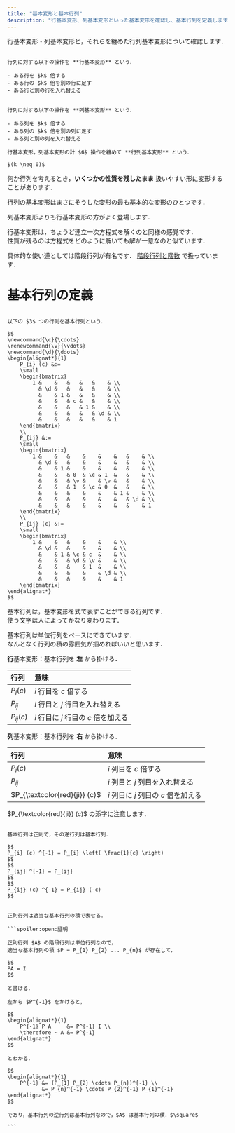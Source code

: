 ```yaml
---
title: "基本変形と基本行列"
description: "行基本変形、列基本変形といった基本変形を確認し、基本行列を定義します。"
---
```


行基本変形・列基本変形と，それらを纏めた行列基本変形について確認します．

~~~definition:行列の基本変形

行列に対する以下の操作を **行基本変形** という．

- ある行を $k$ 倍する
- ある行の $k$ 倍を別の行に足す
- ある行と別の行を入れ替える


行列に対する以下の操作を **列基本変形** という．

- ある列を $k$ 倍する
- ある列の $k$ 倍を別の列に足す
- ある列と別の列を入れ替える

行基本変形，列基本変形の計 $6$ 操作を纏めて **行列基本変形** という．

$(k \neq 0)$

~~~

何か行列を考えるとき，**いくつかの性質を残したまま** 扱いやすい形に変形することがあります．

行列の基本変形はまさにそうした変形の最も基本的な変形のひとつです．

列基本変形よりも行基本変形の方がよく登場します．

行基本変形は，ちょうど連立一次方程式を解くのと同様の感覚です．  
性質が残るのは方程式をどのように解いても解が一意なのと似ています．

具体的な使い道としては階段行列が有名です．
[階段行列と階数](/mathematics/linear-algebra/elementary-operation/echelon) で扱っています．

# 基本行列の定義

~~~definition:基本行列

以下の $3$ つの行列を基本行列という．

$$
\newcommand{\c}{\cdots}
\renewcommand{\v}{\vdots}
\newcommand{\d}{\ddots}
\begin{alignat*}{1}
    P_{i} (c) &:=
    \small
    \begin{bmatrix}
        1 &    &   &   &   &    & \\
          & \d &   &   &   &    & \\
          &    & 1 &   &   &    & \\
          &    &   & c &   &    & \\
          &    &   &   & 1 &    & \\
          &    &   &   &   & \d & \\
          &    &   &   &   &    & 1
    \end{bmatrix}
    \\
    P_{ij} &:=
    \small
    \begin{bmatrix}
        1 &    &   &    &    &    &   &    & \\
          & \d &   &    &    &    &   &    & \\
          &    & 1 &    &    &    &   &    & \\
          &    &   & 0  & \c & 1  &   &    & \\
          &    &   & \v &    & \v &   &    & \\
          &    &   & 1  & \c & 0  &   &    & \\
          &    &   &    &    &    & 1 &    & \\
          &    &   &    &    &    &   & \d & \\
          &    &   &    &    &    &   &    & 1
    \end{bmatrix}
    \\
    P_{ij} (c) &:=
    \small
    \begin{bmatrix}
        1 &    &   &    &    &    & \\
          & \d &   &    &    &    & \\
          &    & 1 & \c & c  &    & \\
          &    &   & \d & \v &    & \\
          &    &   &    & 1  &    & \\
          &    &   &    &    & \d & \\
          &    &   &    &    &    & 1
    \end{bmatrix}
\end{alignat*}
$$

~~~

基本行列は，基本変形を式で表すことができる行列です．  
使う文字は人によってかなり変わります．

基本行列は単位行列をベースにできています．  
なんとなく行列の積の雰囲気が掴めればいいと思います．

**行**基本変形：基本行列を **左** から掛ける．

| 行列 | 意味 |
|:--|:--|
| $P_{i} (c)$ | $i$ 行目を $c$ 倍する |
| $P_{ij}$ | $i$ 行目と $j$ 行目を入れ替える |
| $P_{ij} (c)$ | $i$ 行目に $j$ 行目の $c$ 倍を加える |

**列**基本変形：基本行列を **右** から掛ける．

| 行列 | 意味 |
|:--|:--|
| $P_{i} (c)$ | $i$ 列目を $c$ 倍する |
| $P_{ij}$ | $i$ 列目と $j$ 列目を入れ替える |
| $P_{\textcolor{red}{ji}} (c)$ | $i$ 列目に $j$ 列目の $c$ 倍を加える |

$P_{\textcolor{red}{ji}} (c)$ の添字に注意します．

~~~theorem:基本行列の逆行列

基本行列は正則で，その逆行列は基本行列．

$$
P_{i} (c) ^{-1} = P_{i} \left( \frac{1}{c} \right)
$$
$$
P_{ij} ^{-1} = P_{ij}
$$
$$
P_{ij} (c) ^{-1} = P_{ij} (-c)
$$

~~~

~~~theorem:正則行列と基本行列の関係

正則行列は適当な基本行列の積で表せる．

```spoiler:open:証明

正則行列 $A$ の階段行列は単位行列なので，  
適当な基本行列の積 $P = P_{1} P_{2} ... P_{n}$ が存在して，

$$
PA = I
$$

と書ける．

左から $P^{-1}$ をかけると，

$$
\begin{alignat*}{1}
    P^{-1} P A     &= P^{-1} I \\
    \therefore ~ A &= P^{-1}
\end{alignat*}
$$

とわかる．

$$
\begin{alignat*}{1}
    P^{-1} &= (P_{1} P_{2} \cdots P_{n})^{-1} \\
           &= P_{n}^{-1} \cdots P_{2}^{-1} P_{1}^{-1} 
\end{alignat*}
$$

であり，基本行列の逆行列は基本行列なので，$A$ は基本行列の積．$\square$

```

~~~
